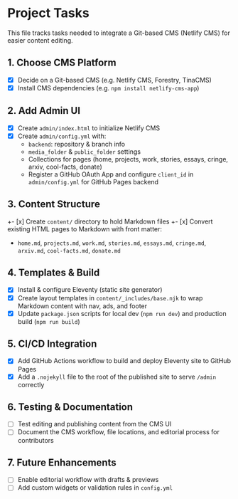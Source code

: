 # Project Tasks
This file tracks tasks needed to integrate a Git-based CMS (Netlify CMS) for easier content editing.

## 1. Choose CMS Platform
- [x] Decide on a Git-based CMS (e.g. Netlify CMS, Forestry, TinaCMS)
- [x] Install CMS dependencies (e.g. `npm install netlify-cms-app`)

## 2. Add Admin UI
- [x] Create `admin/index.html` to initialize Netlify CMS
- [x] Create `admin/config.yml` with:
  - `backend`: repository & branch info
  - `media_folder` & `public_folder` settings
  - Collections for pages (home, projects, work, stories, essays, cringe, arxiv, cool-facts, donate)
  - Register a GitHub OAuth App and configure `client_id` in `admin/config.yml` for GitHub Pages backend

## 3. Content Structure
+- [x] Create `content/` directory to hold Markdown files
+- [x] Convert existing HTML pages to Markdown with front matter:
   - `home.md`, `projects.md`, `work.md`, `stories.md`, `essays.md`,
     `cringe.md`, `arxiv.md`, `cool-facts.md`, `donate.md`

## 4. Templates & Build
+ [x] Install & configure Eleventy (static site generator)
+ [x] Create layout templates in `content/_includes/base.njk` to wrap Markdown content with nav, ads, and footer
+ [x] Update `package.json` scripts for local dev (`npm run dev`) and production build (`npm run build`)

## 5. CI/CD Integration
+ [x] Add GitHub Actions workflow to build and deploy Eleventy site to GitHub Pages
+ [x] Add a `.nojekyll` file to the root of the published site to serve `/admin` correctly

## 6. Testing & Documentation
- [ ] Test editing and publishing content from the CMS UI
- [ ] Document the CMS workflow, file locations, and editorial process for contributors

## 7. Future Enhancements
- [ ] Enable editorial workflow with drafts & previews
- [ ] Add custom widgets or validation rules in `config.yml`